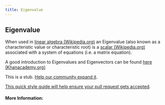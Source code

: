 ```yaml
---
title: Eigenvalue
---
```

## Eigenvalue

When used in [linear algebra (Wikipedia.org)](https://en.wikipedia.org/wiki/Linear_algebra) an Eigenvalue (also known as a characteristic value or characteristic root) is a [scalar (Wikipedia.org)](https://en.wikipedia.org/wiki/Scalar_(mathematics)) associated with a system of equations (i.e. a matrix equation). 

A good introduction to Eigenvalues and Eigenvectors can be found [here (Khanacademy.org)](https://www.khanacademy.org/math/linear-algebra/alternate-bases/eigen-everything/v/linear-algebra-introduction-to-eigenvalues-and-eigenvectors)

This is a stub. <a href='https://github.com/freecodecamp/guides/tree/master/src/pages/mathematics/eigenvalue/index.md' target='_blank' rel='nofollow'>Help our community expand it</a>.

<a href='https://github.com/freecodecamp/guides/blob/master/README.md' target='_blank' rel='nofollow'>This quick style guide will help ensure your pull request gets accepted</a>.

<!-- The article goes here, in GitHub-flavored Markdown. Feel free to add YouTube videos, images, and CodePen/JSBin embeds  -->

#### More Information:
<!-- Please add any articles you think might be helpful to read before writing the article -->


